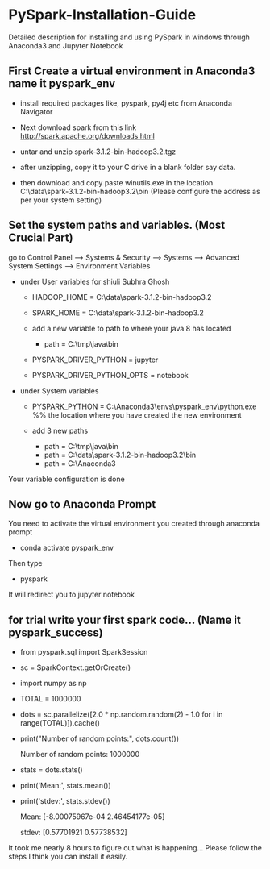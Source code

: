 # PySpark-Installation-Guide
Detailed description for installing and using PySpark in windows through Anaconda3 and Jupyter Notebook


##  First Create a virtual environment in Anaconda3 name it pyspark_env

- install required packages like, pyspark, py4j etc from Anaconda Navigator 

- Next download spark from this link http://spark.apache.org/downloads.html

- untar and unzip spark-3.1.2-bin-hadoop3.2.tgz

- after unzipping, copy it to your C drive in a blank folder say data. 

- then download and copy paste winutils.exe in the location  C:\data\spark-3.1.2-bin-hadoop3.2\bin
  (Please configure the address as per your system setting)

## Set the system paths and variables. (Most Crucial Part)

go to Control Panel --> Systems & Security --> Systems --> Advanced System Settings --> Environment Variables

- under User variables for shiuli Subhra Ghosh 

     - HADOOP_HOME = C:\data\spark-3.1.2-bin-hadoop3.2
     
     - SPARK_HOME = C:\data\spark-3.1.2-bin-hadoop3.2
     
     - add a new variable to path to where your java 8 has located 
       - path = C:\tmp\java\bin
      
     - PYSPARK_DRIVER_PYTHON = jupyter
    
     - PYSPARK_DRIVER_PYTHON_OPTS = notebook
     
- under System variables 

    - PYSPARK_PYTHON = C:\Anaconda3\envs\pyspark_env\python.exe  %% the location where you have created the new environment
     
    - add 3 new paths 
      - path = C:\tmp\java\bin
      - path = C:\data\spark-3.1.2-bin-hadoop3.2\bin
      - path = C:\Anaconda3

Your variable configuration is done 

## Now go to Anaconda Prompt

You need to activate the virtual environment you created through anaconda prompt 

- conda activate pyspark_env

Then type 

- pyspark

It will redirect you to jupyter notebook 

## for trial write your first spark code... (Name it pyspark_success)


- from pyspark.sql import SparkSession
- sc = SparkContext.getOrCreate()
- import numpy as np
- TOTAL = 1000000
- dots = sc.parallelize([2.0 * np.random.random(2) - 1.0 for i in range(TOTAL)]).cache()
- print("Number of random points:", dots.count())

    Number of random points: 1000000
    
- stats = dots.stats()
- print('Mean:', stats.mean())
- print('stdev:', stats.stdev())

    Mean: [-8.00075967e-04  2.46454177e-05]
    
    stdev: [0.57701921 0.57738532]  

It took me nearly 8 hours to figure out what is happening... Please follow the steps I think you can install it easily. 
